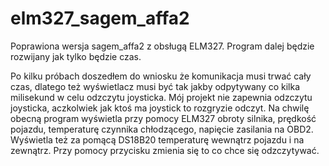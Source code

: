 # elm327_sagem_affa2

Poprawiona wersja sagem_affa2 z obsługą ELM327. Program dalej będzie rozwijany jak tylko będzie czas.

Po kilku próbach doszedłem do wniosku że komunikacja musi trwać cały czas,
dlatego też wyświetlacz musi być tak jakby odpytywany co kilka milisekund w celu odzczytu joysticka.
Mój projekt nie zapewnia odzczytu joysticka, aczkolwiek jak ktoś ma joystick to rozgryzie odczyt.
Na chwilę obecną program wyświetla przy pomocy ELM327 obroty silnika, prędkość pojazdu, temperaturę czynnika chłodzącego,
napięcie zasilania na OBD2.
Wyświetla też za pomącą DS18B20 temperaturę wewnątrz pojazdu i na zewnątrz.
Przy pomocy przycisku zmienia się to co chce się odzczytywać.
